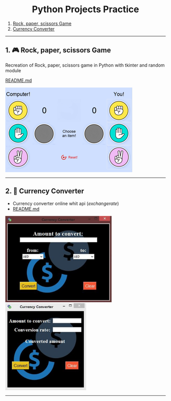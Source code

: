 

<h1 align="center">Python Projects Practice</h1>

1. [Rock, paper, scissors Game](rpsg)
2. [Currency Converter](cconverter)




------

## 1. :video_game: <a id="rpsg"/>Rock, paper, scissors Game



Recreation of Rock, paper, scissors game in Python with tkinter and random module

 [README.md](./Rock-paper-scissors-Tkinter-Practice) 

<img src="./img/art-screenshot.png" alt="screenshot" style="zoom:50%;" />

------

## 2. :currency_exchange: <a id="cconverter"/>​Currency Converter



- Currency converter online whit api (*exchangerate*) 
- [README.md](./currency-converter) 

<img src="./img/currencyConverter.JPG" style="zoom: 80%;" /> <img src="./img/converter.JPG" style="zoom: 80%;" />



------

